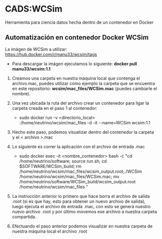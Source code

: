 # CADS:WCSim
Herramienta para ciencia datos hecha dentro de un contenedor en Docker

## Automatización en contenedor Docker WCSim

La imágen de WCSim a utilizar: https://hub.docker.com/r/manu33/wcsim/tags

* Para descargar la imágen ejecutamos lo siguiente: **docker pull manu33/wcsim:1.1**

1. Creamos una carpeta en nuestra máquina local que contenga el archivo.mac, puedes utilizar como ejemplo la carpeta que se encuentra en este repositorio:
   **wcsim/mac_files/WCSim.mac** (puedes cambiarle el nombre).

3. Una vez ubicada la ruta del archivo crear un contenedor para ligar la carpeta creada en el paso 1 al contenedor:
   * sudo docker run -v <directorio_local> :/home/neutrino/wcsim/mac_files -d -it --name=WCSim wcsim:1.1
   
3. Hecho este paso, podemos visualizar dentro del contenedor la carpeta y el < archivo >.mac

4. Lo siguiente es correr la aplicación con el archivo de entrada .mac
    * sudo docker exec -it <nombre_contenedor> bash -c "cd /home/neutrino/software; source run.sh; cd $SOFTWARE/WCSim_build; rm /home/neutrino/wcsim/mac_files/wcsim_output.root;./WCSim /home/neutrino/wcsim/mac_files/WCSim.mac; mv /home/neutrino/software/WCSim_build/wcsim_output.root /home/neutrino/wcsim/mac_files "

5. La instrucción anterior lo primero que hace borra el archivo de salida .root (si es que hay, esto para obtener un nuevo archivo de salida), luego ejecuta el archivo de entrada .mac, con esto se genera nuestro nuevo archivo .root y por último movemos ese archivo a nuestra carpeta compartida.

6. Efectuando el paso anterior podemos visualizar en nuestra carpeta de nuestra máquina local el archivo .root
